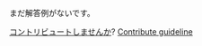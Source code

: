 
まだ解答例がないです。

[コントリビュートしませんか](https://github.com/BFEdev/BFE.dev-solutions/blob/main/css/flex-layout-1_ja.md)?  [Contribute guideline](https://github.com/BFEdev/BFE.dev-solutions#how-to-contribute)
